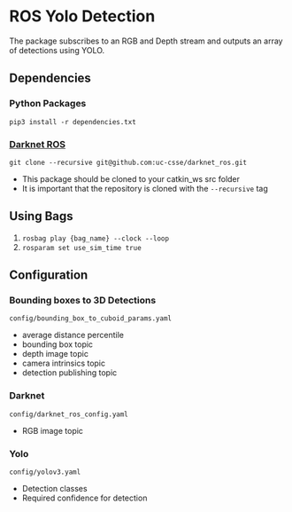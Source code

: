 # ROS Yolo Detection

The package subscribes to an RGB and Depth stream and outputs an array of detections using YOLO.

## Dependencies

### Python Packages

`pip3 install -r dependencies.txt`

### [Darknet ROS](https://github.com/uc-csse/darknet_ros)

`git clone --recursive git@github.com:uc-csse/darknet_ros.git`
- This package should be cloned to your catkin_ws src folder
- It is important that the repository is cloned with the `--recursive` tag

## Using Bags

1. `rosbag play {bag_name} --clock --loop`
2. `rosparam set use_sim_time true`

## Configuration

### Bounding boxes to 3D Detections

`config/bounding_box_to_cuboid_params.yaml`

- average distance percentile
- bounding box topic
- depth image topic
- camera intrinsics topic
- detection publishing topic

### Darknet

`config/darknet_ros_config.yaml`

- RGB image topic

### Yolo

`config/yolov3.yaml` 

- Detection classes 
- Required confidence for detection 
